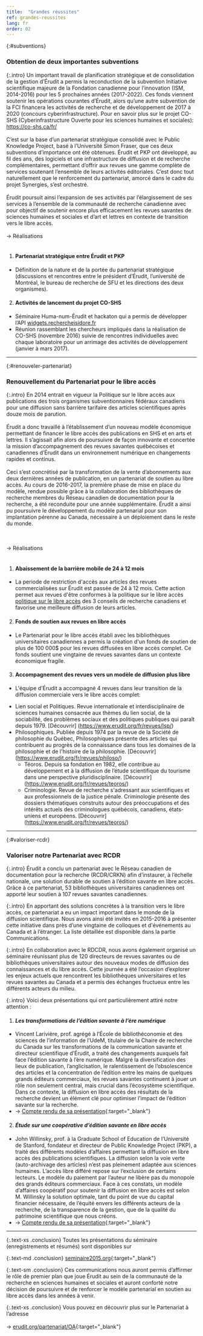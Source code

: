 ```yaml
---
title:  "Grandes réussites"
ref: grandes-reussites
lang: fr
order: 02
---
```

{:#subventions}
### Obtention de deux importantes subventions 

{:.intro}
Un important travail de planification stratégique et de consolidation de la gestion d’Érudit a permis la reconduction de la subvention Initiative scientifique majeure de la Fondation canadienne pour l’innovation (ISM, 2014-2016) pour les 5 prochaines années (2017-2022). Ces fonds viennent soutenir les opérations courantes d’Érudit, alors qu’une autre subvention de la FCI financera les activités de recherche et de développement de 2017 à 2020 (concours cyberinfrastructure). Pour en savoir plus sur le projet CO-SHS (Cyberinfrastructure Ouverte pour les sciences humaines et sociales): https://co-shs.ca/fr/
<br><br>
C’est sur la base d’un partenariat stratégique consolidé avec le Public Knowledge Project, basé à l’Université Simon Fraser, que ces deux subventions d’importance ont été obtenues. Érudit et PKP ont développé, au fil des ans, des logiciels et une infrastructure de diffusion et de recherche complémentaires, permettant d’offrir aux revues une gamme complète de services soutenant l’ensemble de leurs activités éditoriales. C’est donc tout naturellement que le renforcement du partenariat, amorcé dans le cadre du projet Synergies, s’est orchestré. 
<br><br>
Érudit poursuit ainsi l’expansion de ses activités par l’élargissement de ses services à l’ensemble de la communauté de recherche canadienne avec pour objectif de soutenir encore plus efficacement les revues savantes de sciences humaines et sociales et d’art et lettres en contexte de transition vers le libre accès.
<br><br>
-> Réalisations
<br><br>
1. #### Partenariat stratégique entre Érudit et PKP 
  - Définition de la nature et de la portée du partenariat stratégique (discussions et rencontres entre le président d’Érudit, l’université de Montréal, le bureau de recherche de SFU et les directions des deux organismes).

2. #### Activités de lancement du projet CO-SHS 
  - Séminaire Huma-num-Érudit et hackaton qui a permis de développer l’API [widgets.rechercheisidore.fr](widgets.rechercheisidore.fr)
  - Réunion rassemblant les chercheurs impliqués dans la réalisation de CO-SHS (novembre 2016) suivie de rencontres individuelles avec chaque laboratoire pour un arrimage des activités de développement (janvier à mars 2017).

---

{:#renouveler-partenariat}
### Renouvellement du Partenariat pour le libre accès

{:.intro}
En 2014 entrait en vigueur la Politique sur le libre accès aux publications des trois organismes subventionnaires fédéraux canadiens pour une diffusion sans barrière tarifaire des articles scientifiques après douze mois de parution.
<br><br>
Érudit a donc travaillé à l’établissement d’un nouveau modèle économique  permettant de financer le libre accès des publications en SHS et en arts et lettres. Il s’agissait afin alors de poursuivre de façon innovante et concertée la mission d’accompagnement des revues savantes québécoises et canadiennes d’Érudit dans un environnement numérique en changements rapides et continus.
<br><br>
Ceci s’est concrétisé par la transformation de la vente d’abonnements aux deux dernières années de publication, en un partenariat de soutien au libre accès. Au cours de 2016-2017, la première phase de mise en place du modèle, rendue possible grâce à la collaboration des bibliothèques de recherche membres du Réseau canadien de documentation pour la recherche, a été reconduite pour une année supplémentaire. Érudit a ainsi pu poursuivre le développement du modèle partenarial pour son implantation pérenne au Canada, nécessaire à un déploiement dans le reste du monde.

<br><br>
-> Réalisations 
<br><br>

1. #### Abaissement de la barrière mobile de 24 à 12 mois 
  - La periode de restriction d'accès aux articles des revues commercialisées sur Érudit est passée de 24 à 12 mois. Cette action permet aux revues d'être conformes à la politique sur le libre accès [politique sur le libre accès](http://www.science.gc.ca/eic/site/063.nsf/fra/h_F6765465.html?OpenDocument) des 3 conseils de recherche canadiens et favorise une meilleure diffusion de leurs articles.

2. #### Fonds de soutien aux revues en libre accès
  - Le Partenariat pour le libre accès établi avec les bibliothèques universitaires canadiennes a permis la création d'un fonds de soutien de plus de 100 000$ pour les revues diffusées en libre accès complet. Ce fonds soutient une vingtaine de revues savantes dans un contexte économique fragile.
  
 3. #### Accompagnement des revues vers un modèle de diffusion plus libre
  - L'équipe d'Érudit a accompagné 4 revues dans leur transition de la diffusion commerciale vers le libre accès complet: 
  * Lien social et Politiques. Revue internationale et interdisciplinaire de sciences humaines consacrée aux thèmes du lien social, de la sociabilité, des problèmes sociaux et des politiques publiques qui paraît depuis 1979. [Découvrir] (https://www.erudit.org/fr/revues/lsp/)
   * Philosophiques. Publiée depuis 1974 par la revue de la Société de philosophie du Québec, Philosophiques présente des articles qui contribuent au progrès de la connaissance dans tous les domaines de la philosophie et de l'histoire de la philosophie. [Découvrir] (https://www.erudit.org/fr/revues/philoso/)
      * Téoros. Depuis sa fondation en 1982, elle contribue au développement et à la diffusion de l’étude scientifique du tourisme dans une perspective pluridisciplinaire. [Découvrir] (https://www.erudit.org/fr/revues/teoros/)
      * Criminologie. Revue de recherche s'adressant aux scientifiques et aux professionnels de la justice pénale. Criminologie présente des dossiers thématiques construits autour des préoccupations et des intérêts actuels des criminologues québécois, canadiens, états-uniens et européens. [Découvrir] (https://www.erudit.org/fr/revues/teoros/)

---

{:#valoriser-rcdr}
### Valoriser notre Partenariat avec RCDR

{:.intro}
Érudit a conclu un partenariat avec le Réseau canadien de documentation pour la recherche (RCDR/CRKN) afin d’instaurer, à l’échelle nationale, une solution durable de soutien à l’édition savante en libre accès. Grâce à ce partenariat, 53 bibliothèques universitaires canadiennes ont apporté leur soutien à 107 revues savantes canadiennes.

{:.intro}
En apportant des solutions concrètes à la transition vers le libre accès, ce partenariat a eu un impact important dans le monde de la diffusion scientifique. Nous avons ainsi été invités en 2015-2016 à présenter cette initiative dans près d’une vingtaine de colloques et d'événements au Canada et à l’étranger. La liste détaillée est disponible dans la partie Communications.

{:.intro}
En collaboration avec le RDCDR, nous avons également organisé un séminaire réunissant plus de 120 directeurs de revues savantes ou de bibliothèques universitaires autour des nouveaux modes de diffusion des connaissances et du libre accès. Cette journée a été l’occasion d’explorer les enjeux actuels que rencontrent les bibliothèques universitaires et les revues savantes au Canada et a permis des échanges fructueux entre les différents acteurs du milieu.

{:.intro}
Voici deux présentations qui ont particulièrement attiré notre attention :

1. #### *Les transformations de l’édition savante à l’ère numérique*
  - Vincent Larivière, prof. agrégé à l’École de bibliothéconomie et des sciences de l’information de l’UdeM, titulaire de la Chaire de recherche du Canada sur les transformations de la communication savante et directeur scientifique d’Érudit, a traité des changements auxquels fait face l’édition savante à l’ère numérique. Malgré la diversification des lieux de publication, l’anglicisation, le ralentissement de l’obsolescence des articles et la concentration de l’édition entre les mains de quelques grands éditeurs commerciaux, les revues savantes continuent à jouer un rôle non seulement central, mais crucial dans l’écosystème scientifique. Dans ce contexte, la diffusion en libre accès des résultats de la recherche devient un élément clé pour optimiser l’impact de l’édition savante sur la recherche.
  - -> [Compte rendu de sa présentation](http://www.seminaire2015.org/new-page-3/){:target="_blank"}

2. #### *Étude sur une coopérative d’édition savante en libre accès*
  - John Willinsky, prof. à la Graduate School of Education de l’Université de Stanford, fondateur et directeur de Public Knowledge Project (PKP), a traité des différents modèles d’affaires permettant la diffusion en libre accès des publications scientifiques. La diffusion selon la voie verte (auto-archivage des articles) n’est pas pleinement adaptée aux sciences humaines. L’accès libre différé repose sur l’exclusion de certains lecteurs. Le modèle du paiement par l’auteur ne libère pas du monopole des grands éditeurs commerciaux. Face à ces constats, un modèle d’affaires coopératif pour soutenir la diffusion en libre accès est selon M. Willinsky la solution optimale, tant du point de vue du capital financier nécessaire, de l’équité envers les différents acteurs de la recherche, de la transparence de la gestion, que de la qualité du patrimoine scientifique que nous créons.
  - -> [Compte rendu de sa présentation](http://www.seminaire2015.org/tude-sur-une-cooprative-ddition-savante-en-libre-accs/){:target="_blank"}

---

{:.text-xs .conclusion}
Toutes les présentations du séminaire (enregistrements et résumés) sont disponibles sur

{:.text-md .conclusion}
[seminaire2015.org](http://www.seminaire2015.org/){:target="_blank"}

{:.text-sm .conclusion}
Ces communications nous auront permis d’affirmer le rôle de premier plan que joue Érudit au sein de la communauté de la recherche en sciences humaines et sociales et auront conforté notre décision de poursuivre et de renforcer le modèle partenarial en soutien au libre accès dans les années à venir.

{:.text-xs .conclusion}
Vous pouvez en découvrir plus sur le Partenariat à l’adresse <br><br>-> [erudit.org/partenariat/OA](https://www.erudit.org/partenariat/OA){:target="_blank"}
